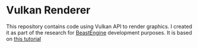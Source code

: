 # Vulkan Renderer
This repository contains code using Vulkan API to render graphics.
I created it as part of the research for [BeastEngine](https://github.com/BeastEngine/BeastEngine) development purposes.
It is based on [this tutorial](https://vulkan-tutorial.com/Introduction)
